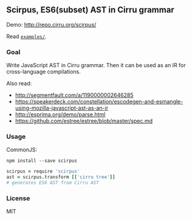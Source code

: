 
Scirpus, ES6(subset) AST in Cirru grammar
------

Demo: http://repo.cirru.org/scirpus/

Read [`examples/`](https://github.com/Cirru/scirpus/tree/master/examples).

### Goal

Write JavaScript AST in Cirru grammar. Then it can be used as an IR for cross-language compilations.

Also read:

* http://segmentfault.com/a/1190000002646285
* https://speakerdeck.com/constellation/escodegen-and-esmangle-using-mozilla-javascript-ast-as-an-ir
* http://esprima.org/demo/parse.html
* https://github.com/estree/estree/blob/master/spec.md

### Usage

CommonJS:

```text
npm install --save scirpus
```

```coffee
scirpus = require 'scirpus'
ast = scirpus.transform [['cirru tree']]
# generates ES6 AST from Cirru AST
```

### License

MIT
